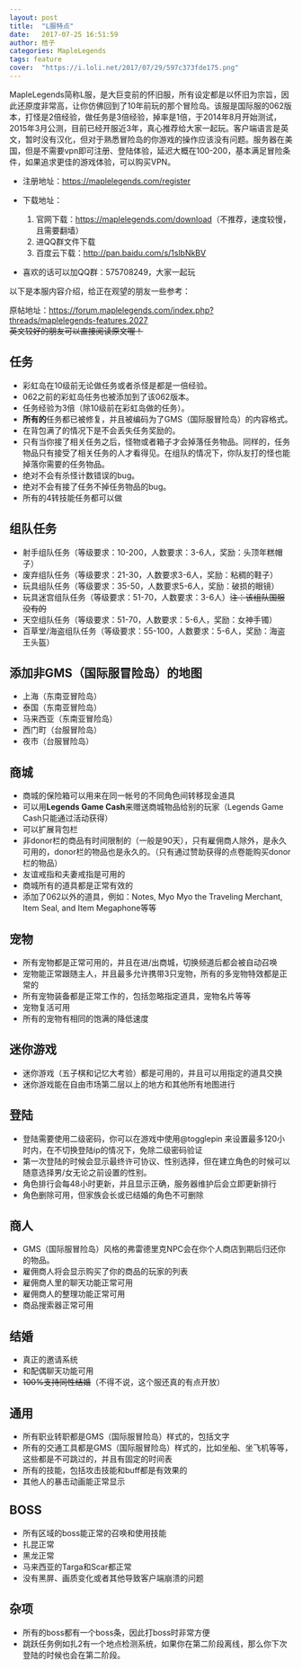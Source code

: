 ```yaml
---
layout: post
title:  "L服特点"
date:   2017-07-25 16:51:59
author: 桔子
categories: MapleLegends
tags: feature
cover:  "https://i.loli.net/2017/07/29/597c373fde175.png"
---
```


MapleLegends简称L服，是大巨变前的怀旧服，所有设定都是以怀旧为宗旨，因此还原度非常高，让你仿佛回到了10年前玩的那个冒险岛。该服是国际服的062版本，打怪是2倍经验，做任务是3倍经验，掉率是1倍，于2014年8月开始测试，2015年3月公测，目前已经开服近3年，真心推荐给大家一起玩。客户端语言是英文，暂时没有汉化，但对于熟悉冒险岛的你游戏的操作应该没有问题。服务器在美国，但是不需要vpn即可注册、登陆体验，延迟大概在100-200，基本满足冒险条件，如果追求更佳的游戏体验，可以购买VPN。

* 注册地址：<https://maplelegends.com/register>
* 下载地址：
	1. 官网下载：<https://maplelegends.com/download>（不推荐，速度较慢，且需要翻墙）
	2. 进QQ群文件下载
	3. 百度云下载：<http://pan.baidu.com/s/1slbNkBV>

* 喜欢的话可以加QQ群：575708249，大家一起玩

以下是本服内容介绍，给正在观望的朋友一些参考：

原帖地址：<https://forum.maplelegends.com/index.php?threads/maplelegends-features.2027><br>
~~英文较好的朋友可以直接阅读原文喔！~~

## 任务
* 彩虹岛在10级前无论做任务或者杀怪是都是一倍经验。
* 062之前的彩虹岛任务也被添加到了该062版本。
* 任务经验为3倍（除10级前在彩虹岛做的任务）。
* **所有的**任务都已被修复，并且被编码为了GMS（国际服冒险岛）的内容格式。
* 在背包满了的情况下是不会丢失任务奖励的。
* 只有当你接了相关任务之后，怪物或者箱子才会掉落任务物品。同样的，任务物品只有接受了相关任务的人才看得见。在组队的情况下，你队友打的怪也能掉落你需要的任务物品。
* 绝对不会有杀怪计数错误的bug。
* 绝对不会有接了任务不掉任务物品的bug。
* 所有的4转技能任务都可以做

## 组队任务
* 射手组队任务（等级要求：10-200，人数要求：3-6人，奖励：头顶年糕帽子）
* 废弃组队任务（等级要求：21-30，人数要求3-6人，奖励：粘稠的鞋子）
* 玩具组队任务（等级要求：35-50，人数要求5-6人，奖励：破损的眼镜）
* 玩具迷宫组队任务（等级要求：51-70，人数要求：3-6人）~~注：该组队国服没有的~~
* 天空组队任务（等级要求：51-70，人数要求：5-6人，奖励：女神手镯）
* 百草堂/海盗组队任务（等级要求：55-100，人数要求：5-6人，奖励：海盗王头盔）

## 添加非GMS（国际服冒险岛）的地图
* 上海（东南亚冒险岛）
* 泰国（东南亚冒险岛）
* 马来西亚（东南亚冒险岛）
* 西门町（台服冒险岛）
* 夜市（台服冒险岛）

## 商城
* 商城的保险箱可以用来在同一帐号的不同角色间转移现金道具
* 可以用**Legends Game Cash**来赠送商城物品给别的玩家（Legends Game Cash只能通过活动获得）
* 可以扩展背包栏
* 非donor栏的商品有时间限制的（一般是90天），只有雇佣商人除外，是永久可用的，donor栏的物品也是永久的。（只有通过赞助获得的点卷能购买donor栏的物品）
* 友谊戒指和夫妻戒指是可用的
* 商城所有的道具都是正常有效的
* 添加了062以外的道具，例如：Notes, Myo Myo the Traveling Merchant, Item Seal, and Item Megaphone等等

## 宠物
* 所有宠物都是正常可用的，并且在进/出商城，切换频道后都会被自动召唤
* 宠物能正常跟随主人，并且最多允许携带3只宠物，所有的多宠物特效都是正常的
* 所有宠物装备都是正常工作的，包括忽略指定道具，宠物名片等等
* 宠物复活可用
* 所有的宠物有相同的饱满的降低速度

## 迷你游戏
* 迷你游戏（五子棋和记忆大考验）都是可用的，并且可以用指定的道具交换
* 迷你游戏能在自由市场第二层以上的地方和其他所有地图进行

## 登陆
* 登陆需要使用二级密码，你可以在游戏中使用@togglepin <hours>来设置最多120小时内，在不切换登陆ip的情况下，免除二级密码验证
* 第一次登陆的时候会显示最终许可协议、性别选择，但在建立角色的时候可以随意选择男/女无论之前设置的性别。
* 角色排行会每48小时更新，并且显示正确，服务器维护后会立即更新排行
* 角色删除可用，但家族会长或已结婚的角色不可删除

## 商人
* GMS（国际服冒险岛）风格的弗雷德里克NPC会在你个人商店到期后归还你的物品。
* 雇佣商人将会显示购买了你的商品的玩家的列表
* 雇佣商人里的聊天功能正常可用
* 雇佣商人的整理功能正常可用
* 商品搜索器正常可用

## 结婚
* 真正的邀请系统
* 和配偶聊天功能可用
* ~~100%支持同性结婚~~（不得不说，这个服还真的有点开放）

## 通用
* 所有职业转职都是GMS（国际服冒险岛）样式的，包括文字
* 所有的交通工具都是GMS（国际服冒险岛）样式的，比如坐船、坐飞机等等，这些都是不可跳过的，并且有固定的时间表
* 所有的技能，包括攻击技能和buff都是有效果的
* 其他人的暴击动画能正常显示

## BOSS
* 所有区域的boss能正常的召唤和使用技能
* 扎昆正常
* 黑龙正常
* 马来西亚的Targa和Scar都正常
* 没有黑屏、画质变化或者其他导致客户端崩溃的问题

## 杂项
* 所有的boss都有一个boss条，因此打boss时非常方便
* 跳跃任务例如扎2有一个地点检测系统，如果你在第二阶段离线，那么你下次登陆的时候也会在第二阶段。